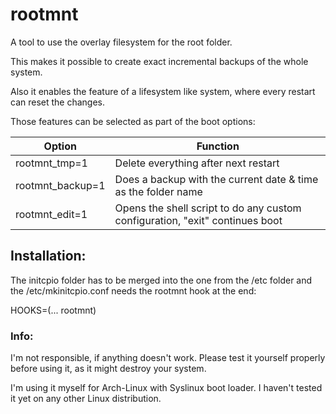 # rootmnt

A tool to use the overlay filesystem for the root folder.

This makes it possible to create exact incremental backups of the whole system.

Also it enables the feature of a lifesystem like system, where every restart can reset the changes.

Those features can be selected as part of the boot options:

|Option|Function|
|---|---|
|rootmnt_tmp=1|Delete everything after next restart|
|rootmnt_backup=1|Does a backup with the current date & time as the folder name|
|rootmnt_edit=1|Opens the shell script to do any custom configuration, "exit" continues boot|

## Installation:
The initcpio folder has to be merged into the one from the /etc folder and the /etc/mkinitcpio.conf needs the rootmnt hook at the end:

HOOKS=(... rootmnt)

### Info:
I'm not responsible, if anything doesn't work. Please test it yourself properly before using it, as it might destroy your system.

I'm using it myself for Arch-Linux with Syslinux boot loader. I haven't tested it yet on any other Linux distribution.